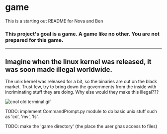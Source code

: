 # game

This is a starting out README for Nova and Ben

### This project's goal is a game. A game like no other. You are not prepared for this game.

----------
## Imagine when the linux kernel was released, it was soon made illegal worldwide.
The unix kernel was released for a bit, so the binaries are out on the black market.
Trust few, try to bring down the governments from the inside with incriminating stuff they are doing.
Why else would they make this illegal???





![cool old terminal gif](http://i.imgur.com/sOZ9jYG.gif)

TODO: implement CommandPrompt.py module to do basic unix stuff such as 'cd', 'mv', 'ls'.

TODO: make the 'game directory' (the place the user ghas access to files)
